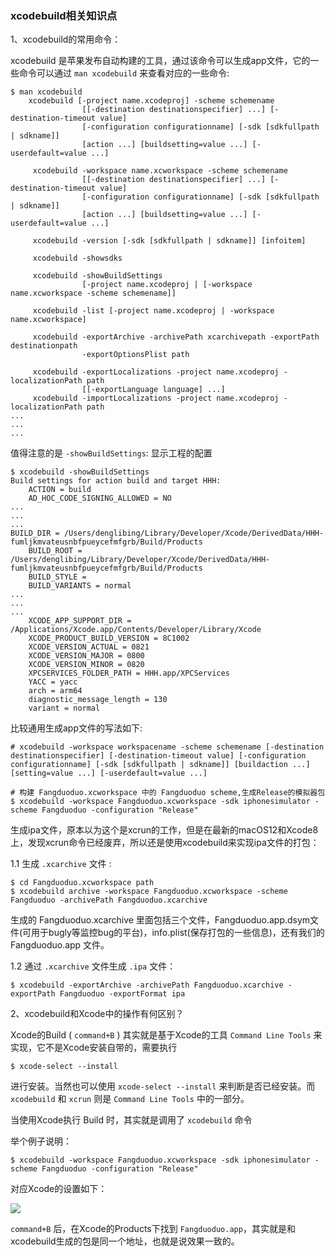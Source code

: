 ### xcodebuild相关知识点

1、xcodebuild的常用命令：

xcodebuild 是苹果发布自动构建的工具，通过该命令可以生成app文件，它的一些命令可以通过 `man xcodebuild` 来查看对应的一些命令:

```shell
$ man xcodebuild
	xcodebuild [-project name.xcodeproj] -scheme schemename
                [[-destination destinationspecifier] ...] [-destination-timeout value]
                [-configuration configurationname] [-sdk [sdkfullpath | sdkname]]
                [action ...] [buildsetting=value ...] [-userdefault=value ...]

     xcodebuild -workspace name.xcworkspace -scheme schemename
                [[-destination destinationspecifier] ...] [-destination-timeout value]
                [-configuration configurationname] [-sdk [sdkfullpath | sdkname]]
                [action ...] [buildsetting=value ...] [-userdefault=value ...]

     xcodebuild -version [-sdk [sdkfullpath | sdkname]] [infoitem]

     xcodebuild -showsdks

     xcodebuild -showBuildSettings
                [-project name.xcodeproj | [-workspace name.xcworkspace -scheme schemename]]

     xcodebuild -list [-project name.xcodeproj | -workspace name.xcworkspace]

     xcodebuild -exportArchive -archivePath xcarchivepath -exportPath destinationpath
                -exportOptionsPlist path

     xcodebuild -exportLocalizations -project name.xcodeproj -localizationPath path
                [[-exportLanguage language] ...]
     xcodebuild -importLocalizations -project name.xcodeproj -localizationPath path
...
...
...
```

值得注意的是 `-showBuildSettings`: 显示工程的配置

```shell
$ xcodebuild -showBuildSettings
Build settings for action build and target HHH:
    ACTION = build
    AD_HOC_CODE_SIGNING_ALLOWED = NO
...
...
...
BUILD_DIR = /Users/denglibing/Library/Developer/Xcode/DerivedData/HHH-fumljkmvateusnbfpueycefmfgrb/Build/Products
    BUILD_ROOT = /Users/denglibing/Library/Developer/Xcode/DerivedData/HHH-fumljkmvateusnbfpueycefmfgrb/Build/Products
    BUILD_STYLE = 
    BUILD_VARIANTS = normal
...
...
...
	XCODE_APP_SUPPORT_DIR = /Applications/Xcode.app/Contents/Developer/Library/Xcode
    XCODE_PRODUCT_BUILD_VERSION = 8C1002
    XCODE_VERSION_ACTUAL = 0821
    XCODE_VERSION_MAJOR = 0800
    XCODE_VERSION_MINOR = 0820
    XPCSERVICES_FOLDER_PATH = HHH.app/XPCServices
    YACC = yacc
    arch = arm64
    diagnostic_message_length = 130
    variant = normal
```

比较通用生成app文件的写法如下:

```shell
# xcodebuild -workspace workspacename -scheme schemename [-destination destinationspecifier] [-destination-timeout value] [-configuration configurationname] [-sdk [sdkfullpath | sdkname]] [buildaction ...] [setting=value ...] [-userdefault=value ...]

# 构建 Fangduoduo.xcworkspace 中的 Fangduoduo scheme,生成Release的模拟器包
$ xcodebuild -workspace Fangduoduo.xcworkspace -sdk iphonesimulator -scheme Fangduoduo -configuration "Release"
```

生成ipa文件，原本以为这个是xcrun的工作，但是在最新的macOS12和Xcode8上，发现xcrun命令已经废弃，所以还是使用xcodebuild来实现ipa文件的打包：

1.1 生成 `.xcarchive` 文件 :

```shell
$ cd Fangduoduo.xcworkspace path
$ xcodebuild archive -workspace Fangduoduo.xcworkspace -scheme Fangduoduo -archivePath Fangduoduo.xcarchive
```

生成的 Fangduoduo.xcarchive 里面包括三个文件，Fangduoduo.app.dsym文件(可用于bugly等监控bug的平台)，info.plist(保存打包的一些信息)，还有我们的 Fangduoduo.app 文件。

1.2 通过 `.xcarchive` 文件生成 `.ipa` 文件：

```shell
$ xcodebuild -exportArchive -archivePath Fangduoduo.xcarchive -exportPath Fangduoduo -exportFormat ipa
```



2、xcodebuild和Xcode中的操作有何区别？

Xcode的Build ( `command+B` ) 其实就是基于Xcode的工具 `Command Line Tools` 来实现，它不是Xcode安装自带的，需要执行 

```shell
$ xcode-select --install 
```

进行安装。当然也可以使用 `xcode-select --install` 来判断是否已经安装。而 `xcodebuild` 和 `xcrun` 则是  `Command Line Tools` 中的一部分。

当使用Xcode执行 Build 时，其实就是调用了 `xcodebuild` 命令

举个例子说明：

```shell
$ xcodebuild -workspace Fangduoduo.xcworkspace -sdk iphonesimulator -scheme Fangduoduo -configuration "Release" 
```

对应Xcode的设置如下：

![](http://7xqhx8.com1.z0.glb.clouddn.com/4F30A43F-2AF2-4538-B6B7-A8B00F637F9A.png) 

`command+B` 后，在Xcode的Products下找到 `Fangduoduo.app`，其实就是和xcodebuild生成的包是同一个地址，也就是说效果一致的。

